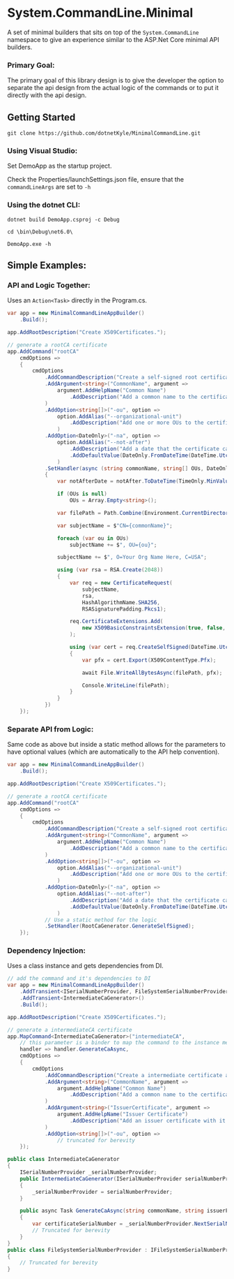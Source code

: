# System.CommandLine.Minimal

A set of minimal builders that sits on top of the 
`System.CommandLine` namespace to give an experience 
similar to the ASP.Net Core minimal API builders.

### Primary Goal:

The primary goal of this library design is to give the developer 
the option to separate the api design from the actual 
logic of the commands or to put it directly with the api 
design.

## Getting Started

`git clone https://github.com/dotnetKyle/MinimalCommandLine.git`

### Using Visual Studio:

Set DemoApp as the startup project.

Check the Properties/launchSettings.json file, ensure that the `commandLineArgs` are set to `-h`

### Using the dotnet CLI:

```shell
dotnet build DemoApp.csproj -c Debug

cd \bin\Debug\net6.0\

DemoApp.exe -h
```

## Simple Examples:

### API and Logic Together:

Uses an `Action<Task>` directly in the Program.cs.

```csharp
var app = new MinimalCommandLineAppBuilder()
	.Build();

app.AddRootDescription("Create X509Certificates.");

// generate a rootCA certificate
app.AddCommand("rootCA"
	cmdOptions => 
	{
		cmdOptions
			.AddCommandDescription("Create a self-signed root certificate authority.")
			.AddArgument<string>("CommonName", argument =>
				argument.AddHelpName("Common Name")
					.AddDescription("Add a common name to the certificate's subject name.")
			)
            .AddOption<string[]>("-ou", option =>
                option.AddAlias("--organizational-unit")
                    .AddDescription("Add one or more OUs to the certificate's subject name.")
                )
            .AddOption<DateOnly>("-na", option =>
                option.AddAlias("--not-after")
                    .AddDescription("Add a date that the certificate cannot be used after.")
                    .AddDefaultValue(DateOnly.FromDateTime(DateTime.UtcNow.AddYears(10)))
                )
            .SetHandler(async (string commonName, string[] OUs, DateOnly notAfter) =>
            {
                var notAfterDate = notAfter.ToDateTime(TimeOnly.MinValue, DateTimeKind.Utc);

                if (OUs is null)
                    OUs = Array.Empty<string>();

                var filePath = Path.Combine(Environment.CurrentDirectory, "rootCA.pfx");

                var subjectName = $"CN={commonName}";

                foreach (var ou in OUs)
                    subjectName += $", OU={ou}";

                subjectName += $", O=Your Org Name Here, C=USA";

                using (var rsa = RSA.Create(2048))
                {
                    var req = new CertificateRequest(
                        subjectName,
                        rsa,
                        HashAlgorithmName.SHA256,
                        RSASignaturePadding.Pkcs1);

                    req.CertificateExtensions.Add(
                        new X509BasicConstraintsExtension(true, false, 0, true)
                    );

                    using (var cert = req.CreateSelfSigned(DateTime.UtcNow,notAfterDate))
                    {
                        var pfx = cert.Export(X509ContentType.Pfx);

                        await File.WriteAllBytesAsync(filePath, pfx);

                        Console.WriteLine(filePath);
                    }
                }
            })
	});
```

### Separate API from Logic:

Same code as above but inside a static method allows for the parameters to have optional values (which are automatically to the API help convention).

```csharp
var app = new MinimalCommandLineAppBuilder()
	.Build();

app.AddRootDescription("Create X509Certificates.");

// generate a rootCA certificate
app.AddCommand("rootCA"
	cmdOptions => 
	{
		cmdOptions
			.AddCommandDescription("Create a self-signed root certificate authority.")
			.AddArgument<string>("CommonName", argument =>
				argument.AddHelpName("Common Name")
					.AddDescription("Add a common name to the certificate's subject name.")
			)
            .AddOption<string[]>("-ou", option =>
                option.AddAlias("--organizational-unit")
                    .AddDescription("Add one or more OUs to the certificate's subject name.")
                )
            .AddOption<DateOnly>("-na", option =>
                option.AddAlias("--not-after")
                    .AddDescription("Add a date that the certificate cannot be used after.")
                    .AddDefaultValue(DateOnly.FromDateTime(DateTime.UtcNow.AddYears(10)))
                )
            // Use a static method for the logic
            .SetHandler(RootCaGenerator.GenerateSelfSigned);
    });
```

### Dependency Injection:

Uses a class instance and gets dependencies from DI.

```csharp
// add the command and it's dependencies to DI
var app = new MinimalCommandLineAppBuilder()
    .AddTransient<ISerialNumberProvider, FileSystemSerialNumberProvider>()
    .AddTransient<IntermediateCaGenerator>()
	.Build();

app.AddRootDescription("Create X509Certificates.");

// generate a intermediateCA certificate
app.MapCommand<IntermediateCaGenerator>("intermediateCA", 
    // this parameter is a binder to map the command to the instance method
    handler => handler.GenerateCaAsync,
	cmdOptions => 
	{
		cmdOptions
			.AddCommandDescription("Create a intermediate certificate authority.")
			.AddArgument<string>("CommonName", argument =>
				argument.AddHelpName("Common Name")
					.AddDescription("Add a common name to the certificate's subject name.")
			)
			.AddArgument<string>("IssuerCertificate", argument =>
				argument.AddHelpName("Issuer Certificate")
					.AddDescription("Add an issuer certificate with it's private key.")
			)
            .AddOption<string[]>("-ou", option =>
                // truncated for berevity
    });

public class IntermediateCaGenerator
{
    ISerialNumberProvider _serialNumberProvider;
    public IntermediateCaGenerator(ISerialNumberProvider serialNumberProvider)
    {
        _serialNumberProvider = serialNumberProvider;
    }

    public async Task GenerateCaAsync(string commonName, string issuerFilePath)
    {
        var certificateSerialNumber = _serialNumberProvider.NextSerialNumber();
        // Truncated for berevity
    }
}
public class FileSystemSerialNumberProvider : IFileSystemSerialNumberProvider
{
    // Truncated for berevity
}
```